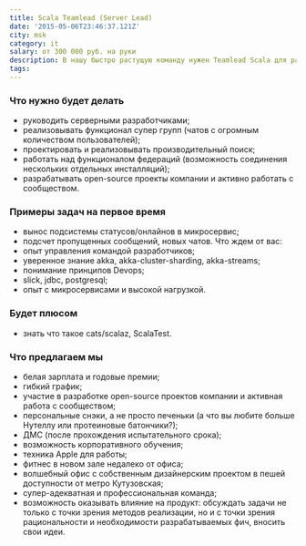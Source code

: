 ```yaml
---
title: Scala Teamlead (Server Lead)
date: '2015-05-06T23:46:37.121Z'
city: msk
category: it
salary: от 300 000 руб. на руки
description: В нашу быстро растущую команду нужен Teamlead Scala для разработки серверной части месседжинг платформы, который сможет возглавить серверное направление разработки. Зоны ответственности команды: реализация новой функциональности, оптимизация бэкенда, работа со стресс-тестами.
tags:
---
```


### Что нужно будет делать

- руководить серверными разработчиками;
- реализовывать функционал супер групп (чатов с огромным количеством пользователей);
- проектировать и реализовывать производительный поиск;
- работать над функционалом федераций (возможность соединения нескольких отдельных инсталляций);
- разрабатывать open-source проекты компании и активно работать с сообществом.

### Примеры задач на первое время

- вынос подсистемы статусов/онлайнов в микросервис;
- подсчет пропущенных сообщений, новых чатов.
  Что ждем от вас:
- опыт управления командой разработчиков;
- уверенное знание akka, akka-cluster-sharding, akka-streams;
- понимание принципов Devops;
- slick, jdbc, postgresql;
- опыт с микросервисами и высокой нагрузкой.

### Будет плюсом

- знать что такое cats/scalaz, ScalaTest.

### Что предлагаем мы

- белая зарплата и годовые премии;
- гибкий график;
- участие в разработке open-source проектов компании и активная работа с сообществом;
- персональные снэки, а не просто печеньки (а что вы любите больше Нутеллу или протеиновые батончики?);
- ДМС (после прохождения испытательного срока);
- возможность корпоративного обучения;
- техника Apple для работы;
- фитнес в новом зале недалеко от офиса;
- волшебный офис с собственным дизайнерским проектом в пешей доступности от метро Кутузовская;
- супер-адекватная и профессиональная команда;
- возможность оказывать влияние на продукт: обсуждать задачи не только с точки зрения методов реализации, но и с точки зрения рациональности и необходимости разрабатываемых фич, вносить свои идеи.
